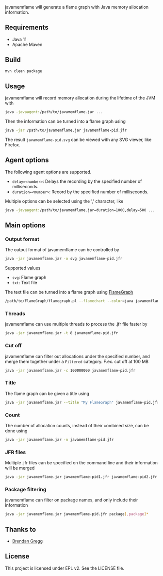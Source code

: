 javamemflame will generate a flame graph with Java memory allocation information.

## Requirements

* Java 11
* Apache Maven

## Build

```sh
mvn clean package
```

## Usage

javamemflame will record memory allocation during the lifetime of the JVM with

```sh
java -javaagent:/path/to/javamemflame.jar ...
```

Then the information can be turned into a flame graph using

```sh
java -jar /path/to/javamemflame.jar javamemflame-pid.jfr
```

The result `javamemflame-pid.svg` can be viewed with any SVG viewer, like Firefox.

## Agent options

The following agent options are supported.

* `delay=<number>`: Delays the recording by the specified number of milliseconds.
* `duration=<number>`: Record by the specified number of milliseconds.

Multiple options can be selected using the ',' character, like

```sh
java -javaagent:/path/to/javamemflame.jar=duration=1000,delay=500 ...
```

## Main options

### Output format

The output format of javamemflame can be controlled by

```sh
java -jar javamemflame.jar -o svg javamemflame-pid.jfr
```

Supported values

* `svg`: Flame graph
* `txt`: Text file

The text file can be turned into a flame graph using [FlameGraph](https://github.com/brendangregg/FlameGraph "FlameGraph")

```sh
/path/to/FlameGraph/flamegraph.pl --flamechart --color=java javamemflame-pid.txt > javamemflame-pid.svg
```

### Threads

javamemflame can use multiple threads to process the .jfr file faster by

```sh
java -jar javamemflame.jar -t 8 javamemflame-pid.jfr
```

### Cut off

javamemflame can filter out allocations under the specified number, and merge them together
under a `Filtered` category. F.ex. cut off at 100 MB

```sh
java -jar javamemflame.jar -c 100000000 javamemflame-pid.jfr
```

### Title

The flame graph can be given a title using

```sh
java -jar javamemflame.jar --title "My FlameGraph" javamemflame-pid.jfr
```

### Count

The number of allocation counts, instead of their combined size, can be done using

```sh
java -jar javamemflame.jar -n javamemflame-pid.jfr
```

### JFR files

Multiple .jfr files can be specified on the command line and their information will be merged

```sh
java -jar javamemflame.jar javamemflame-pid1.jfr javamemflame-pid2.jfr
```

### Package filtering

javamemflame can filter on package names, and only include their information

```sh
java -jar javamemflame.jar javamemflame-pid.jfr package[,package]*
```

## Thanks to

* [Brendan Gregg](http://github.com/brendangregg "Brendan Gregg")

## License

This project is licensed under EPL v2. See the LICENSE file.
